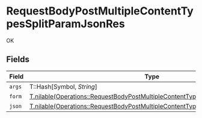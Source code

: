 # RequestBodyPostMultipleContentTypesSplitParamJsonRes

OK


## Fields

| Field                                                                                                                                                                  | Type                                                                                                                                                                   | Required                                                                                                                                                               | Description                                                                                                                                                            |
| ---------------------------------------------------------------------------------------------------------------------------------------------------------------------- | ---------------------------------------------------------------------------------------------------------------------------------------------------------------------- | ---------------------------------------------------------------------------------------------------------------------------------------------------------------------- | ---------------------------------------------------------------------------------------------------------------------------------------------------------------------- |
| `args`                                                                                                                                                                 | T::Hash[Symbol, *String*]                                                                                                                                              | :heavy_minus_sign:                                                                                                                                                     | N/A                                                                                                                                                                    |
| `form`                                                                                                                                                                 | [T.nilable(Operations::RequestBodyPostMultipleContentTypesSplitParamJsonResForm)](../../models/operations/requestbodypostmultiplecontenttypessplitparamjsonresform.md) | :heavy_minus_sign:                                                                                                                                                     | N/A                                                                                                                                                                    |
| `json`                                                                                                                                                                 | [T.nilable(Operations::RequestBodyPostMultipleContentTypesSplitParamJsonResJson)](../../models/operations/requestbodypostmultiplecontenttypessplitparamjsonresjson.md) | :heavy_minus_sign:                                                                                                                                                     | N/A                                                                                                                                                                    |